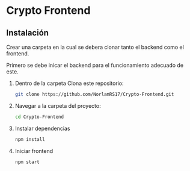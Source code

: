 # Crypto Frontend

## Instalación

Crear una carpeta en la cual se debera clonar tanto el backend como el frontend.

Primero se debe inicar el backend para el funcionamiento adecuado de este.

1. Dentro de la carpeta Clona este repositorio:
   ```bash
   git clone https://github.com/NorlamRS17/Crypto-Frontend.git
   ```
2. Navegar a la carpeta del proyecto:
   ```bash
   cd Crypto-Frontend
   ```
3. Instalar dependencias
   ```bash
   npm install
   ```
3. Iniciar frontend
   ```bash
   npm start
   ```
